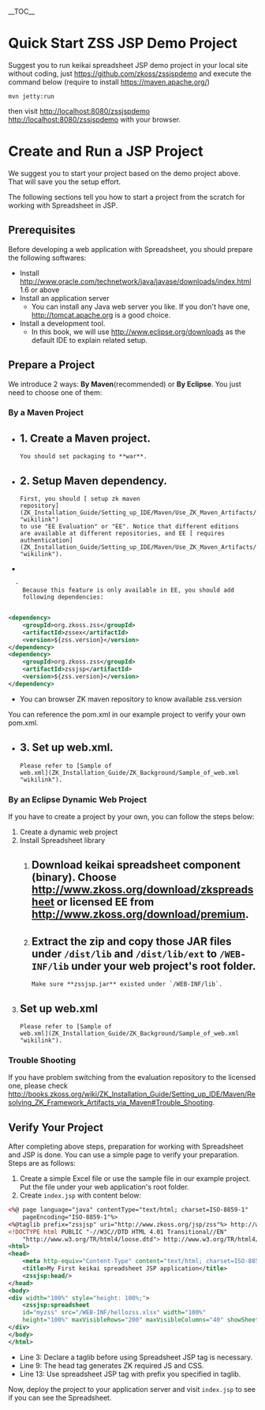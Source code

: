\_\_TOC\_\_

# Quick Start ZSS JSP Demo Project

Suggest you to run keikai spreadsheet JSP demo project in your local site
without coding, just <https://github.com/zkoss/zssjspdemo> and execute
the command below (require to install <https://maven.apache.org/>)

`mvn jetty:run`

then visit <http://localhost:8080/zssjspdemo>
<http://localhost:8080/zssjspdemo> with your browser.

# Create and Run a JSP Project

We suggest you to start your project based on the demo project above.
That will save you the setup effort.

The following sections tell you how to start a project from the scratch
for working with Spreadsheet in JSP.

## Prerequisites

Before developing a web application with Spreadsheet, you should prepare
the following softwares:

  - Install
    <http://www.oracle.com/technetwork/java/javase/downloads/index.html>
    1.6 or above
  - Install an application server
      - You can install any Java web server you like. If you don't have
        one, <http://tomcat.apache.org> is a good choice.
  - Install a development tool.
      - In this book, we will use <http://www.eclipse.org/downloads> as
        the default IDE to explain related setup.

## Prepare a Project

We introduce 2 ways: **By Maven**(recommended) or **By Eclipse**. You
just need to choose one of them:

### By a Maven Project

  -   
    1\. Create a Maven project.
      -   
        You should set packaging to **war**.

<!-- end list -->

  -   
    2\. Setup Maven dependency.
      -   
        First, you should [ setup zk maven
        repository](ZK_Installation_Guide/Setting_up_IDE/Maven/Use_ZK_Maven_Artifacts/Resolving_ZK_Framework_Artifacts_via_Maven#Add_to_your_Maven_projects "wikilink")
        to use "EE Evaluation" or "EE". Notice that different editions
        are available at different repositories, and EE [ requires
        authentication](ZK_Installation_Guide/Setting_up_IDE/Maven/Use_ZK_Maven_Artifacts/Resolving_ZK_Framework_Artifacts_via_Maven#Login_authentication "wikilink").

<!-- end list -->

  - 
    
      -   
        Because this feature is only available in EE, you should add
        following dependencies:

<!-- end list -->

``` xml

<dependency>
    <groupId>org.zkoss.zss</groupId>
    <artifactId>zssex</artifactId>
    <version>${zss.version}</version>
</dependency>
<dependency>
    <groupId>org.zkoss.zss</groupId>
    <artifactId>zssjsp</artifactId>
    <version>${zss.version}</version>
</dependency> 
```

  - You can browser ZK maven repository to know available zss.version

You can reference the pom.xml in our example project to verify your own
pom.xml.

  -   
    3\. Set up web.xml.
      -   
        Please refer to [Sample of
        web.xml](ZK_Installation_Guide/ZK_Background/Sample_of_web.xml "wikilink").

### By an Eclipse Dynamic Web Project

If you have to create a project by your own, you can follow the steps
below:

1.  Create a dynamic web project
2.  Install Spreadsheet library
    1.  Download keikai spreadsheet component (binary). Choose
        <http://www.zkoss.org/download/zkspreadsheet> or licensed EE
        from <http://www.zkoss.org/download/premium>.
          - 
    2.  Extract the zip and copy those JAR files under **`/dist/lib`**
        and **`/dist/lib/ext`** to **`/WEB-INF/lib`** under your web
        project's root folder.
          -   
            Make sure **zssjsp.jar** existed under `/WEB-INF/lib`.
3.  Set up web.xml
      -   
        Please refer to [Sample of
        web.xml](ZK_Installation_Guide/ZK_Background/Sample_of_web.xml "wikilink").

### Trouble Shooting

If you have problem switching from the evaluation repository to the
licensed one, please check
<http://books.zkoss.org/wiki/ZK_Installation_Guide/Setting_up_IDE/Maven/Resolving_ZK_Framework_Artifacts_via_Maven#Trouble_Shooting>.

## Verify Your Project

After completing above steps, preparation for working with Spreadsheet
and JSP is done. You can use a simple page to verify your preparation.
Steps are as follows:

1.  Create a simple Excel file or use the sample file in our example
    project. Put the file under your web application's root folder.
2.  Create `index.jsp` with content below:

<!-- end list -->

``` xml
<%@ page language="java" contentType="text/html; charset=ISO-8859-1"
    pageEncoding="ISO-8859-1"%>
<%@taglib prefix="zssjsp" uri="http://www.zkoss.org/jsp/zss"%> http://www.zkoss.org/jsp/zss"%>
<!DOCTYPE html PUBLIC "-//W3C//DTD HTML 4.01 Transitional//EN" 
    "http://www.w3.org/TR/html4/loose.dtd"> http://www.w3.org/TR/html4/loose.dtd">
<html>
<head>
    <meta http-equiv="Content-Type" content="text/html; charset=ISO-8859-1">
    <title>My First keikai spreadsheet JSP application</title>
    <zssjsp:head/>
</head>
<body>
<div width="100%" style="height: 100%;">
    <zssjsp:spreadsheet
    id="myzss" src="/WEB-INF/hellozss.xlsx" width="100%"
    height="100%" maxVisibleRows="200" maxVisibleColumns="40" showSheetbar="true"/>
</div>
</body>
</html>
```

  - Line 3: Declare a taglib before using Spreadsheet JSP tag is
    necessary.
  - Line 9: The head tag generates ZK required JS and CSS.
  - Line 13: Use spreadsheet JSP tag with prefix you specified in
    taglib.

Now, deploy the project to your application server and visit `index.jsp`
to see if you can see the Spreadsheet.
